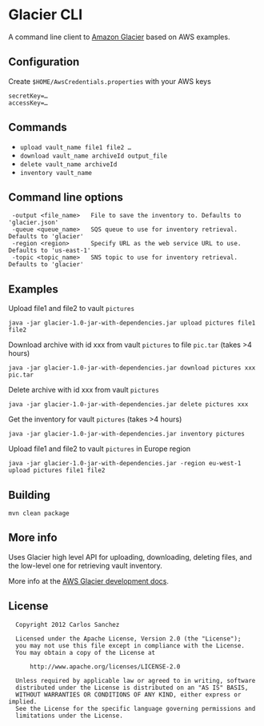 # Glacier CLI

A command line client to [Amazon Glacier](http://aws.amazon.com/glacier) based on AWS examples.

## Configuration

Create `$HOME/AwsCredentials.properties` with your AWS keys

```
secretKey=…
accessKey=…

```

## Commands

* `upload vault_name file1 file2 …`
* `download vault_name archiveId output_file`
* `delete vault_name archiveId`
* `inventory vault_name`

## Command line options

```
 -output <file_name>   File to save the inventory to. Defaults to 'glacier.json'
 -queue <queue_name>   SQS queue to use for inventory retrieval. Defaults to 'glacier'
 -region <region>      Specify URL as the web service URL to use. Defaults to 'us-east-1'
 -topic <topic_name>   SNS topic to use for inventory retrieval. Defaults to 'glacier'
```

## Examples

Upload file1 and file2 to vault `pictures`

`java -jar glacier-1.0-jar-with-dependencies.jar upload pictures file1 file2`

Download archive with id xxx from vault `pictures` to file `pic.tar` (takes >4 hours)

`java -jar glacier-1.0-jar-with-dependencies.jar download pictures xxx pic.tar`

Delete archive with id xxx from vault `pictures`

`java -jar glacier-1.0-jar-with-dependencies.jar delete pictures xxx`

Get the inventory for vault `pictures` (takes >4 hours)

`java -jar glacier-1.0-jar-with-dependencies.jar inventory pictures`

Upload file1 and file2 to vault `pictures` in Europe region

`java -jar glacier-1.0-jar-with-dependencies.jar -region eu-west-1 upload pictures file1 file2`



## Building

`mvn clean package`

## More info

Uses Glacier high level API for uploading, downloading, deleting files, and the low-level one for retrieving vault inventory.

More info at the [AWS Glacier development docs](http://docs.amazonwebservices.com/amazonglacier/latest/dev/).

License
-------
```
  Copyright 2012 Carlos Sanchez

  Licensed under the Apache License, Version 2.0 (the "License");
  you may not use this file except in compliance with the License.
  You may obtain a copy of the License at

      http://www.apache.org/licenses/LICENSE-2.0

  Unless required by applicable law or agreed to in writing, software
  distributed under the License is distributed on an "AS IS" BASIS,
  WITHOUT WARRANTIES OR CONDITIONS OF ANY KIND, either express or implied.
  See the License for the specific language governing permissions and
  limitations under the License.
```

